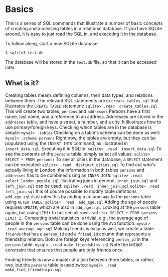 Basics
======

This is a series of SQL commands that illustrate a number of basic
concepts of creating and accessing tables in a relational database.  If
you have SQLite around, it is easy to just read the SQL in, and
executing it in the database.

To follow along, start a new SQLite database:
```
$ sqlite3 test.db
```
The database will be stored in the `test.db` file, so that it can be
accessed later.

What is it?
-----------
Creating tables means defining columns, their data types, and
    relations between them.  The relevant SQL statements are in
    `create_tables.sql` that illustrates the `CREATE TABLE` statement:
    ```
    sqlite> .read  create_tables.sql
    ```
    This will create two tables, `persons` and `addresses`  Persons have
    a first name, last name, and a reference to an address.  Addresses
    are stored in the `addresses` table, and have a street, a number, and
    a city.  It illustrates how to use primary/foreign keys.
    Checking which tables are in the database is simple:
    ```
    mysql> .tables
    ```
    Checking on a table's schema can be done as well:
    ```
    mysql> .schema persons
    ```
Right now, the tables are empty, but they can be populated using the
    `INSERT INTO` command, as illustrated in `insert_data.sql`.  Executing
    it in SQLite:
    ```
    sqlite> .read  insert_data.sql
    ```
    To see the contents of the `persons` table, simply select all values:
    ```
    sqlite> SELECT * FROM persons;
    ```
To see all cities in the database, a `SELECT` statement can be executed:
    ```
    sqlite> .read  distinct_cities.sql
    ```
To find out who's actually living in London, the information in both
    tables `persons` and `addresses` has to be combined using an
    `INNER JOIN`:
    ```
    sqlite> .read  select_london_people.sql
    ```
Illustrating joins in general, `inner_join.sql` and `left_join.sql`
    can be used:
    ```
    sqlite> .read  inner_join.sql
    ```
    ```
    sqlite> .read  left_join.sql
    ```
It is of course possible to modify table defintions, `add_age.sql`
    illustrates this by adding a column `age` to the `persons` table
    using `ALTER TABLE`:
    ```
    sqlite> .read  add_age.sql
    ```
    Adding the age of people requires `UPDATE`, which are also in
    `add_age.sql`.
    Looking at the `persons` table again, but using `LIMIt` to not see
    all rows:
    ```
    sqlite> SELECT * FROM persons LIMIT 2;
    ```
Computing trivial statistics is trivial, e.g., the average age of
    people in the `persons` table can be done using the `AVG` function:
    ```
    mysql> .read average_age.sql
    ```
Making friends is easy as well, we create a table `friends` that
    has a `person_id` and a `friend_id` column that represents a
    friendship relation.  Both are foreign keys referencing `person_id`
    in the `persons` table.
    ```
    mysql> .read make_friendships.sql
    ```
    Note the `UNIQUE` constraint that ensures that people are only friends
    once.

Finding friends is now a maater of a join between three tables, or
    rather, two, but the `persons` table is used twice:
    ```
    mysql> .read make_find_friendships.sql
    ```
